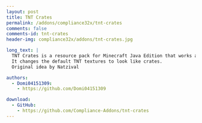 ```yaml
---
layout: post
title: TNT Crates
permalink: /addons/compliance32x/tnt-crates
comments: false
comments-id: tnt-crates
header-img: compliance32x/addons/tnt-crates.jpg

long_text: |
  TNT Crates is a resource pack for Minecraft Java Edition that works as an add-on for Compliance 32x.
  It changes the default TNT textures to look like crates.
  Original idea by Natzival

authors:
  - Domi04151309:
    - https://github.com/Domi04151309

download:
  - GitHub:
    - https://github.com/Compliance-Addons/tnt-crates
---
```


